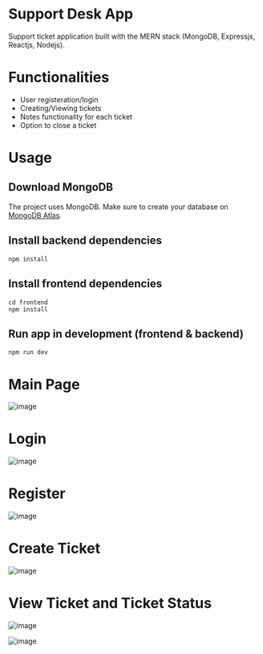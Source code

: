 # Support Desk App
Support ticket application built with the MERN stack (MongoDB, Expressjs, Reactjs, Nodejs).

# Functionalities
* User registeration/login
* Creating/Viewing tickets
* Notes functionality for each ticket
* Option to close a ticket

# Usage

## Download MongoDB
The project uses MongoDB. Make sure to create your database on [MongoDB Atlas](https://www.mongodb.com/atlas).

## Install backend dependencies
```
npm install
```

## Install frontend dependencies
```
cd frontend
npm install
```

## Run app in development (frontend & backend)
```
npm run dev
```
# Main Page

![image](https://github.com/Kartiksood10/Support-Desk/assets/82945071/10aa1cf8-0620-4ece-8032-679dc1542e6c)

# Login

![image](https://github.com/Kartiksood10/Support-Desk/assets/82945071/e4883dbc-cb5f-43cd-bbaf-9f2771c89955)

# Register

![image](https://github.com/Kartiksood10/Support-Desk/assets/82945071/9972330d-06c4-4c7a-ad74-3141a57a0896)

# Create Ticket

![image](https://github.com/Kartiksood10/Support-Desk/assets/82945071/40864173-5dd4-4c8f-abde-48732dbb56e9)

# View Ticket and Ticket Status

![image](https://github.com/Kartiksood10/Support-Desk/assets/82945071/e357fdc0-0cf8-49d4-b08e-1aa2769da1b7)

![image](https://github.com/Kartiksood10/Support-Desk/assets/82945071/3e5515ae-26aa-41b2-9d3c-b12fe9c7922e)





